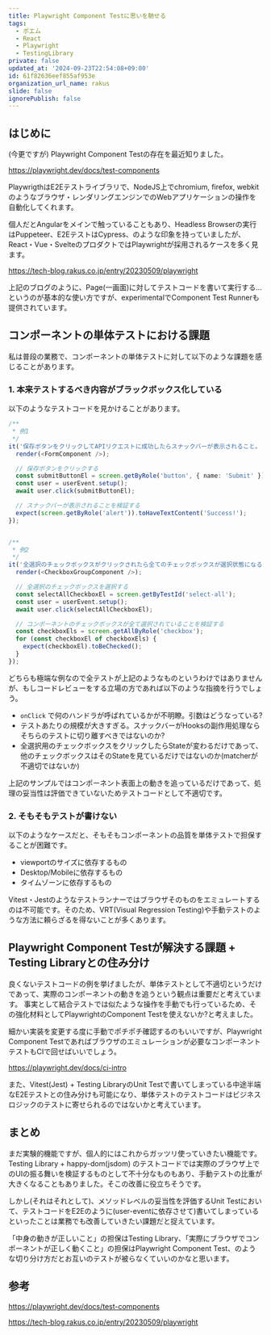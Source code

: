 ```yaml
---
title: Playwright Component Testに思いを馳せる
tags:
  - ポエム
  - React
  - Playwright
  - TestingLibrary
private: false
updated_at: '2024-09-23T22:54:08+09:00'
id: 61f82636eef855af953e
organization_url_name: rakus
slide: false
ignorePublish: false
---
```


## はじめに

(今更ですが) Playwright Component Testの存在を最近知りました。

https://playwright.dev/docs/test-components

PlaywrigthはE2Eテストライブラリで、NodeJS上でchromium, firefox, webkitのようなブラウザ・レンダリングエンジンでのWebアプリケーションの操作を自動化してくれます。

個人だとAngularをメインで触っていることもあり、Headless Browserの実行はPuppeteer、E2EテストはCypress、のような印象を持っていましたが、React・Vue・SvelteのプロダクトではPlaywrightが採用されるケースを多く見ます。

https://tech-blog.rakus.co.jp/entry/20230509/playwright

上記のブログのように、Page(一画面)に対してテストコードを書いて実行する...というのが基本的な使い方ですが、experimentalでComponent Test Runnerも提供されています。

## コンポーネントの単体テストにおける課題

私は普段の業務で、コンポーネントの単体テストに対して以下のような課題を感じることがあります。

### 1. 本来テストするべき内容がブラックボックス化している

以下のようなテストコードを見かけることがあります。

```ts
/**
 * 例1
 */
it('保存ボタンをクリックしてAPIリクエストに成功したらスナックバーが表示されること。', async () => {
  render(<FormComponent />);

  // 保存ボタンをクリックする
  const submitButtonEl = screen.getByRole('button', { name: 'Submit' });
  const user = userEvent.setup();
  await user.click(submitButtonEl);

  // スナックバーが表示されることを検証する
  expect(screen.getByRole('alert')).toHaveTextContent('Success!');
});


/**
 * 例2
 */
it('全選択のチェックボックスがクリックされたら全てのチェックボックスが選択状態になること', async () => {
  render(<CheckboxGroupComponent />);

  // 全選択のチェックボックスを選択する
  const selectAllCheckboxEl = screen.getByTestId('select-all');
  const user = userEvent.setup();
  await user.click(selectAllCheckboxEl);

  // コンポーネントのチェックボックスが全て選択されていることを検証する
  const checkboxEls = screen.getAllByRole('checkbox');
  for (const checkboxEl of checkboxEls) {
    expect(checkboxEl).toBeChecked();
  }
});
```

どちらも極端な例なので全テストが上記のようなものというわけではありませんが、もしコードレビューをする立場の方であれば以下のような指摘を行うでしょう。

- `onClick` で何のハンドラが呼ばれているかが不明瞭。引数はどうなっている?
- テストあたりの規模が大きすぎる。スナックバーがHooksの副作用処理ならそちらのテストに切り離すべきではないのか?
- 全選択用のチェックボックスをクリックしたらStateが変わるだけであって、他のチェックボックスはそのStateを見ているだけではないのか(matcherが不適切ではないか)

上記のサンプルではコンポーネント表面上の動きを追っているだけであって、処理の妥当性は評価できていないためテストコードとして不適切です。

### 2. そもそもテストが書けない

以下のようなケースだと、そもそもコンポーネントの品質を単体テストで担保することが困難です。

- viewportのサイズに依存するもの
- Desktop/Mobileに依存するもの
- タイムゾーンに依存するもの

Vitest・Jestのようなテストランナーではブラウザそのものをエミュレートするのは不可能です。そのため、VRT(Visual Regression Testing)や手動テストのような方法に頼らざるを得ないことが多くあります。

## Playwright Component Testが解決する課題 + Testing Libraryとの住み分け

良くないテストコードの例を挙げましたが、単体テストとして不適切というだけであって、実際のコンポーネントの動きを追うという観点は重要だと考えています。
事実として結合テストでは似たような操作を手動でも行っているため、その強化材料としてPlaywrightのComponent Testを使えないか?と考えました。

細かい実装を変更する度に手動でポチポチ確認するのもいいですが、Playwright Component Testであればブラウザのエミュレーションが必要なコンポーネントテストもCIで回せばいいでしょう。

https://playwright.dev/docs/ci-intro

また、Vitest(Jest) + Testing LibraryのUnit Testで書いてしまっている中途半端なE2Eテストとの住み分けも可能になり、単体テストのテストコードはビジネスロジックのテストに寄せられるのではないかと考えています。

## まとめ

まだ実験的機能ですが、個人的にはこれからガッツリ使っていきたい機能です。
Testing Library + happy-dom(jsdom) のテストコードでは実際のブラウザ上でのUIの振る舞いを検証するものとして不十分なものもあり、手動テストの比重が大きくなることもありました。そこの改善に役立ちそうです。

しかし(それはそれとして)、メソッドレベルの妥当性を評価するUnit Testにおいて、テストコードをE2Eのように(user-eventに依存させて)書いてしまっているといったことは業務でも改善していきたい課題だと捉えています。

「中身の動きが正しいこと」の担保はTesting Library、「実際にブラウザでコンポーネントが正しく動くこと」の担保はPlaywright Component Test、のような切り分け方だとお互いのテストが被らなくていいのかなと思います。

## 参考

https://playwright.dev/docs/test-components

https://tech-blog.rakus.co.jp/entry/20230509/playwright

